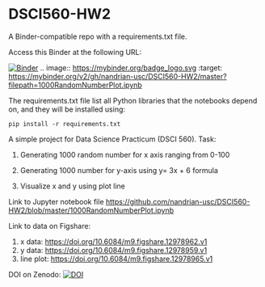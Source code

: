 # DSCI560-HW2

A Binder-compatible repo with a requirements.txt file.

Access this Binder at the following URL:

[![Binder](https://mybinder.org/badge_logo.svg)](https://mybinder.org/v2/gh/nandrian-usc/DSCI560-HW2/master?filepath=1000RandomNumberPlot.ipynb)
.. image:: https://mybinder.org/badge_logo.svg
 :target: https://mybinder.org/v2/gh/nandrian-usc/DSCI560-HW2/master?filepath=1000RandomNumberPlot.ipynb


The requirements.txt file list all Python libraries that the notebooks depend on, and they will be installed using:

```
pip install -r requirements.txt
```



A simple project for Data Science Practicum (DSCI 560). Task:

1. Generating 1000 random number for x axis ranging from 0-100

2. Generating 1000 number for y-axis using y= 3x + 6 formula

3. Visualize x and y using plot line


Link to Jupyter notebook file https://github.com/nandrian-usc/DSCI560-HW2/blob/master/1000RandomNumberPlot.ipynb

Link to data on Figshare:

1. x data: https://doi.org/10.6084/m9.figshare.12978962.v1
2. y data: https://doi.org/10.6084/m9.figshare.12978959.v1
3. line plot: https://doi.org/10.6084/m9.figshare.12978965.v1

DOI on Zenodo: <a href="https://zenodo.org/badge/latestdoi/296775003"><img src="https://zenodo.org/badge/296775003.svg" alt="DOI"></a>
